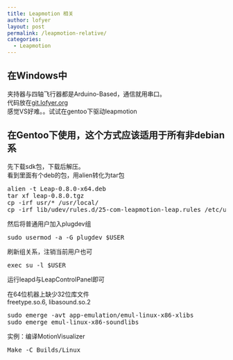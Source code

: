 ```yaml
---
title: Leapmotion 相关
author: lofyer
layout: post
permalink: /leapmotion-relative/
categories:
  - Leapmotion
---
```

## 在Windows中

夹持器与四轴飞行器都是Arduino-Based，通信就用串口。  
代码放在<a href="http://git.lofyer.org/cgit.cgi/fun/robohand/" title="http://git.lofyer.org/cgit.cgi/fun/robohand/" target="_blank">git.lofyer.org</a>  
感觉VS好难。。试试在gentoo下驱动leapmotion

## 在Gentoo下使用，这个方式应该适用于所有非debian系

先下载sdk包，下载后解压。  
看到里面有个deb的包，用alien转化为tar包

<pre>alien -t Leap-0.8.0-x64.deb
tar xf leap-0.8.0.tgz
cp -irf usr/* /usr/local/
cp -irf lib/udev/rules.d/25-com-leapmotion-leap.rules /etc/udev/rules.d</pre>

然后将普通用户加入plugdev组 
<pre>sudo usermod -a -G plugdev $USER</pre>

刷新组关系，注销当前用户也可

<pre>exec su -l $USER</pre>

运行leapd与LeapControlPanel即可

在64位机器上缺少32位库文件  
freetype.so.6, libasound.so.2

<pre>sudo emerge -avt app-emulation/emul-linux-x86-xlibs
sudo emerge emul-linux-x86-soundlibs</pre>

实例：编译MotionVisualizer

<pre>Make -C Builds/Linux</pre>